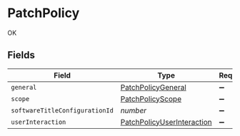 # PatchPolicy

OK


## Fields

| Field                                                                           | Type                                                                            | Required                                                                        | Description                                                                     | Example                                                                         |
| ------------------------------------------------------------------------------- | ------------------------------------------------------------------------------- | ------------------------------------------------------------------------------- | ------------------------------------------------------------------------------- | ------------------------------------------------------------------------------- |
| `general`                                                                       | [PatchPolicyGeneral](../../models/shared/patchpolicygeneral.md)                 | :heavy_minus_sign:                                                              | N/A                                                                             |                                                                                 |
| `scope`                                                                         | [PatchPolicyScope](../../models/shared/patchpolicyscope.md)                     | :heavy_minus_sign:                                                              | N/A                                                                             |                                                                                 |
| `softwareTitleConfigurationId`                                                  | *number*                                                                        | :heavy_minus_sign:                                                              | N/A                                                                             | 1                                                                               |
| `userInteraction`                                                               | [PatchPolicyUserInteraction](../../models/shared/patchpolicyuserinteraction.md) | :heavy_minus_sign:                                                              | N/A                                                                             |                                                                                 |